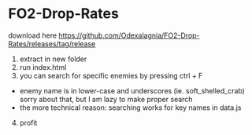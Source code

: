 # FO2-Drop-Rates

download here https://github.com/Odexalagnia/FO2-Drop-Rates/releases/tag/release

1. extract in new folder
2. run index.html
3. you can search for specific enemies by pressing ctrl + F
  - enemy name is in lower-case and underscores (ie. soft_shelled_crab) sorry about that, but I am lazy to make proper search
  - the more technical reason: searching works for key names in data.js
4. profit
